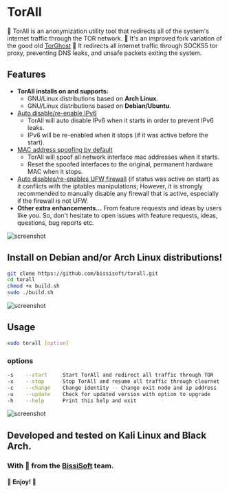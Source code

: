 # TorAll
🧅 TorAll is an anonymization utility tool that redirects all of the system's internet traffic through the TOR network. 🥸
It's an improved fork variation of the good old [TorGhost](https://github.com/SusmithKrishnan/torghost) 👻 It redirects all internet traffic through SOCKS5 tor proxy, preventing DNS leaks, and unsafe packets exiting the system.

## Features
- **TorAll installs on and supports:**
  - GNU/Linux distributions based on **Arch Linux**.
  - GNU/Linux distributions based on **Debian/Ubuntu**.
- [Auto disable/re-enable IPv6](https://github.com/bissisoft/torall/issues/7)
  - TorAll will auto disable IPv6 when it starts in order to prevent IPv6 leaks.
  - IPv6 will be re-enabled when it stops (if it was active before the start).
- [MAC address spoofing by default](https://github.com/bissisoft/torall/issues/9)
  - TorAll will spoof all network interface mac addresses when it starts.
  - Reset the spoofed interfaces to the original, permanent hardware MAC when it stops.
- [Auto disables/re-enables UFW firewall](https://github.com/bissisoft/torall/issues/5) (if status was active on start) as it conflicts with the iptables manipulations; However, it is strongly recommended to manually disable any firewall that is active, especially if the firewall is not UFW.
- **Other extra enhancements...** From feature requests and ideas by users like you. So, don't hesitate to open issues with feature requests, ideas, questions, bug reports etc.

![screenshot](https://bissisoft.com/torall.v1.0.1.png)

## Install on Debian and/or Arch Linux distributions!
```sh
git clone https://github.com/bissisoft/torall.git
cd torall
chmod +x build.sh
sudo ./build.sh
```

![screenshot](https://bissisoft.com/torall.v1.0.2.png)

## Usage
```sh
sudo torall [option]
```
### options
```sh
-s    --start     Start TorAll and redirect all traffic through TOR
-x    --stop      Stop TorAll and resume all traffic through clearnet
-c    --change    Change identity -- Change exit node and ip address
-u    --update    Check for updated version with option to upgrade
-h    --help      Print this help and exit
```

![screenshot](https://bissisoft.com/torall.v1.0.3.png)

## Developed and tested on Kali Linux and Black Arch.

### With 🧡 from the [BissiSoft](https://bissisoft.com) team.

#### 🥳 Enjoy! 🎉
